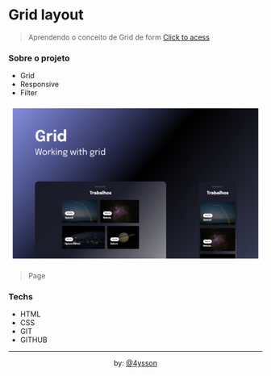 # Grid layout

> Aprendendo o conceito de Grid de form [Click to acess](https://alrenp.github.io/grid-layout)

### Sobre o projeto

- Grid
- Responsive
- Filter

![preview](./.github/preview.png)
> Page

### Techs

- HTML
- CSS
- GIT
- GITHUB

<hr>
<div align="center">
by:
 <a href="https://alrenp.github.io/AlyssonRenan/"> @4ysson </a>
</div>
